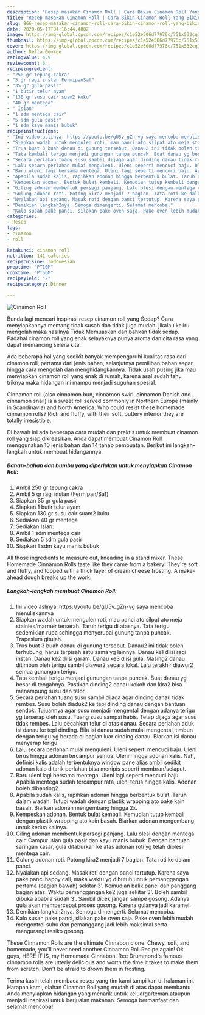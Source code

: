 ```yaml
---
description: "Resep masakan Cinamon Roll | Cara Bikin Cinamon Roll Yang Bikin Ngiler"
title: "Resep masakan Cinamon Roll | Cara Bikin Cinamon Roll Yang Bikin Ngiler"
slug: 866-resep-masakan-cinamon-roll-cara-bikin-cinamon-roll-yang-bikin-ngiler
date: 2020-05-17T04:16:44.480Z
image: https://img-global.cpcdn.com/recipes/c1e52e506d77976c/751x532cq70/cinamon-roll-foto-resep-utama.jpg
thumbnail: https://img-global.cpcdn.com/recipes/c1e52e506d77976c/751x532cq70/cinamon-roll-foto-resep-utama.jpg
cover: https://img-global.cpcdn.com/recipes/c1e52e506d77976c/751x532cq70/cinamon-roll-foto-resep-utama.jpg
author: Della George
ratingvalue: 4.9
reviewcount: 6
recipeingredient:
- "250 gr tepung cakra"
- "5 gr ragi instan FermipanSaf"
- "35 gr gula pasir"
- "1 butir telur ayam"
- "130 gr susu cair suam2 kuku"
- "40 gr mentega"
- " Isian"
- "1 sdm mentega cair"
- "5 sdm gula pasir"
- "1 sdm kayu manis bubuk"
recipeinstructions:
- "Ini video aslinya: https://youtu.be/gU5v_gZn-vg saya mencoba menuliskannya"
- "Siapkan wadah untuk mengulen roti, mau panci ato silpat ato meja stainles/marmer terserah. Taruh terigu di atasnya. Tata terigu sedemikian rupa sehingga menyerupai gunung tanpa puncak. Trapesium gitulah."
- "Trus buat 3 buah danau di gunung tersebut. Danau2 ini tidak boleh terhubung, harus terpisah satu sama yg lainnya. Danau ke1 diisi ragi instan. Danau ke2 diisi garam. Danau ke3 diisi gula. Masing2 danau ditimbun oleh terigu sambil diawur2 secara lokal. Lalu terakhir diawur2 semua gunungan terigu."
- "Tata kembali terigu menjadi gunungan tanpa puncak. Buat danau yg besar di tengahnya. Pastikan dinding2 danau kokoh dan kira2 bisa menampung susu dan telor."
- "Secara perlahan tuang susu sambil dijaga agar dinding danau tidak rembes. Susu boleh diaduk2 ke tepi dinding danau dengan bantuan sendok. Tujuannya agar susu menjadi mengental dengan adanya terigu yg terserap oleh susu. Tuang susu sampai habis. Tetap dijaga agar susu tidak rembes. Lalu pecahkan telur di atas danau. Secara perlahan aduk isi danau ke tepi dinding. Bila isi danau sudah mulai mengental, timbun dengan terigu yg berada di bagian luar dinding danau. Biarkan isi danau menyerap terigu."
- "Lalu secara perlahan mulai menguleni. Uleni seperti mencuci baju. Uleni terus hingga adonan tercampur semua. Uleni hingga adonan kalis. Nah, definisi kalis adalah terbentuknya window pane alias ambil sedikit adonan kalo ditarik perlahan bisa menipis seperti membran/selaput."
- "Baru uleni lagi bersama mentega. Uleni lagi seperti mencuci baju. Apabila mentega sudah tercampur rata, uleni terus hingga kalis. Adonan boleh dibanting2."
- "Apabila sudah kalis, rapihkan adonan hingga berbentuk bulat. Taruh dalam wadah. Tutupi wadah dengan plastik wrapping ato pake kain basah. Biarkan adonan mengembang hingga 2x."
- "Kempeskan adonan. Bentuk bulat kembali. Kemudian tutup kembali dengan plastik wrapping ato kain basah. Biarkan adonan mengembang untuk kedua kalinya."
- "Giling adonan membentuk persegi panjang. Lalu olesi dengan mentega cair. Campur isian gula pasir dan kayu manis bubuk. Dengan bantuan saringan kasar, gula ditaburkan ke atas adonan roti yg telah diolesi mentega cair."
- "Gulung adonan roti. Potong kira2 menjadi 7 bagian. Tata roti ke dalam panci."
- "Nyalakan api sedang. Masak roti dengan panci tertutup. Karena saya pake panci happy call, maka waktu yg dibutuh untuk pemanggangan pertama (bagian bawah) sekitar 3&#39;. Kemudian balik panci dan panggang bagian atas. Waktu pemanggangan ke2 juga sekitar 3&#39;. Boleh sambil dibuka apabila sudah 3&#39;. Sambil dicek jangan sampe gosong. Adanya gula akan mempercepat proses gosong. Karena gulanya jadi karamel."
- "Demikian langkah2nya. Semoga dimengerti. Selamat mencoba."
- "Kalo susah pake panci, silakan pake oven saja. Pake oven lebih mudah mengontrol suhu dan pemanggang jadi lebih maksimal serta mengurangi resiko gosong."
categories:
- Resep
tags:
- cinamon
- roll

katakunci: cinamon roll 
nutrition: 141 calories
recipecuisine: Indonesian
preptime: "PT10M"
cooktime: "PT56M"
recipeyield: "2"
recipecategory: Dinner

---
```



![Cinamon Roll](https://img-global.cpcdn.com/recipes/c1e52e506d77976c/751x532cq70/cinamon-roll-foto-resep-utama.jpg)

Bunda lagi mencari inspirasi resep cinamon roll yang Sedap? Cara menyiapkannya memang tidak susah dan tidak juga mudah. jikalau keliru mengolah maka hasilnya Tidak Memuaskan dan bahkan tidak sedap. Padahal cinamon roll yang enak selayaknya punya aroma dan cita rasa yang dapat memancing selera kita.

Ada beberapa hal yang sedikit banyak mempengaruhi kualitas rasa dari cinamon roll, pertama dari jenis bahan, selanjutnya pemilihan bahan segar, hingga cara mengolah dan menghidangkannya. Tidak usah pusing jika mau menyiapkan cinamon roll yang enak di rumah, karena asal sudah tahu triknya maka hidangan ini mampu menjadi suguhan spesial.

Cinnamon roll (also cinnamon bun, cinnamon swirl, cinnamon Danish and cinnamon snail) is a sweet roll served commonly in Northern Europe (mainly in Scandinavia) and North America. Who could resist these homemade cinnamon rolls? Rich and fluffy, with their soft, buttery interior they are totally irresistible.


Di bawah ini ada beberapa cara mudah dan praktis untuk membuat cinamon roll yang siap dikreasikan. Anda dapat membuat Cinamon Roll menggunakan 10 jenis bahan dan 14 tahap pembuatan. Berikut ini langkah-langkah untuk membuat hidangannya.

<!--inarticleads1-->

##### Bahan-bahan dan bumbu yang diperlukan untuk menyiapkan Cinamon Roll:

1. Ambil 250 gr tepung cakra
1. Ambil 5 gr ragi instan (Fermipan/Saf)
1. Siapkan 35 gr gula pasir
1. Siapkan 1 butir telur ayam
1. Siapkan 130 gr susu cair suam2 kuku
1. Sediakan 40 gr mentega
1. Sediakan  Isian:
1. Ambil 1 sdm mentega cair
1. Sediakan 5 sdm gula pasir
1. Siapkan 1 sdm kayu manis bubuk


All those ingredients to measure out, kneading in a stand mixer. These Homemade Cinnamon Rolls taste like they came from a bakery! They&#39;re soft and fluffy, and topped with a thick layer of cream cheese frosting. A make-ahead dough breaks up the work. 

<!--inarticleads2-->

##### Langkah-langkah membuat Cinamon Roll:

1. Ini video aslinya: https://youtu.be/gU5v_gZn-vg saya mencoba menuliskannya
1. Siapkan wadah untuk mengulen roti, mau panci ato silpat ato meja stainles/marmer terserah. Taruh terigu di atasnya. Tata terigu sedemikian rupa sehingga menyerupai gunung tanpa puncak. Trapesium gitulah.
1. Trus buat 3 buah danau di gunung tersebut. Danau2 ini tidak boleh terhubung, harus terpisah satu sama yg lainnya. Danau ke1 diisi ragi instan. Danau ke2 diisi garam. Danau ke3 diisi gula. Masing2 danau ditimbun oleh terigu sambil diawur2 secara lokal. Lalu terakhir diawur2 semua gunungan terigu.
1. Tata kembali terigu menjadi gunungan tanpa puncak. Buat danau yg besar di tengahnya. Pastikan dinding2 danau kokoh dan kira2 bisa menampung susu dan telor.
1. Secara perlahan tuang susu sambil dijaga agar dinding danau tidak rembes. Susu boleh diaduk2 ke tepi dinding danau dengan bantuan sendok. Tujuannya agar susu menjadi mengental dengan adanya terigu yg terserap oleh susu. Tuang susu sampai habis. Tetap dijaga agar susu tidak rembes. Lalu pecahkan telur di atas danau. Secara perlahan aduk isi danau ke tepi dinding. Bila isi danau sudah mulai mengental, timbun dengan terigu yg berada di bagian luar dinding danau. Biarkan isi danau menyerap terigu.
1. Lalu secara perlahan mulai menguleni. Uleni seperti mencuci baju. Uleni terus hingga adonan tercampur semua. Uleni hingga adonan kalis. Nah, definisi kalis adalah terbentuknya window pane alias ambil sedikit adonan kalo ditarik perlahan bisa menipis seperti membran/selaput.
1. Baru uleni lagi bersama mentega. Uleni lagi seperti mencuci baju. Apabila mentega sudah tercampur rata, uleni terus hingga kalis. Adonan boleh dibanting2.
1. Apabila sudah kalis, rapihkan adonan hingga berbentuk bulat. Taruh dalam wadah. Tutupi wadah dengan plastik wrapping ato pake kain basah. Biarkan adonan mengembang hingga 2x.
1. Kempeskan adonan. Bentuk bulat kembali. Kemudian tutup kembali dengan plastik wrapping ato kain basah. Biarkan adonan mengembang untuk kedua kalinya.
1. Giling adonan membentuk persegi panjang. Lalu olesi dengan mentega cair. Campur isian gula pasir dan kayu manis bubuk. Dengan bantuan saringan kasar, gula ditaburkan ke atas adonan roti yg telah diolesi mentega cair.
1. Gulung adonan roti. Potong kira2 menjadi 7 bagian. Tata roti ke dalam panci.
1. Nyalakan api sedang. Masak roti dengan panci tertutup. Karena saya pake panci happy call, maka waktu yg dibutuh untuk pemanggangan pertama (bagian bawah) sekitar 3&#39;. Kemudian balik panci dan panggang bagian atas. Waktu pemanggangan ke2 juga sekitar 3&#39;. Boleh sambil dibuka apabila sudah 3&#39;. Sambil dicek jangan sampe gosong. Adanya gula akan mempercepat proses gosong. Karena gulanya jadi karamel.
1. Demikian langkah2nya. Semoga dimengerti. Selamat mencoba.
1. Kalo susah pake panci, silakan pake oven saja. Pake oven lebih mudah mengontrol suhu dan pemanggang jadi lebih maksimal serta mengurangi resiko gosong.


These Cinnamon Rolls are the ultimate Cinnabon clone. Chewy, soft, and homemade, you&#39;ll never need another Cinnamon Roll Recipe again! Ok guys, HERE IT IS, my Homemade Cinnabon. Ree Drummond&#39;s famous cinnamon rolls are utterly delicious and worth the time it takes to make them from scratch. Don&#39;t be afraid to drown them in frosting. 

Terima kasih telah membaca resep yang tim kami tampilkan di halaman ini. Harapan kami, olahan Cinamon Roll yang mudah di atas dapat membantu Anda menyiapkan hidangan yang menarik untuk keluarga/teman ataupun menjadi inspirasi untuk berjualan makanan. Semoga bermanfaat dan selamat mencoba!
